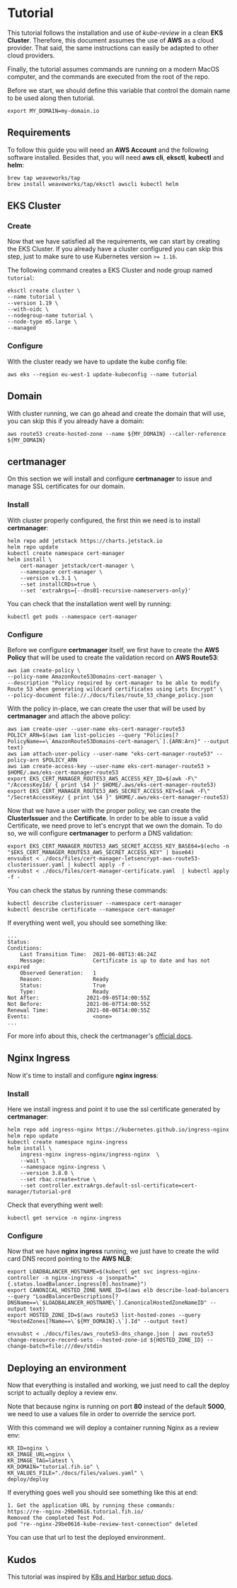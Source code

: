 # Tutorial

This tutorial follows the installation and use of *kube-review* in a clean **EKS Cluster**. Therefore, this document assumes the use of **AWS** as a cloud provider. That said, the same instructions can easily be adapted to other cloud providers. 

Finally, the tutorial assumes commands are running on a modern MacOS computer, and the commands are executed from the root of the repo.

Before we start, we should define this variable that control the domain name to be used along then tutorial.

    export MY_DOMAIN=my-domain.io

## Requirements

To follow this guide you will need an **AWS Account** and the following software installed. Besides that, you will need **aws cli**, **eksctl**, **kubectl** and **helm**:

    brew tap weaveworks/tap
    brew install weaveworks/tap/eksctl awscli kubectl helm

## EKS Cluster

### Create

Now that we have satisfied all the requirements, we can start by creating the EKS Cluster. If you already have a cluster configured you can skip this step, just to make sure to use Kubernetes version `>= 1.16`.

The following command creates a EKS Cluster and node group named `tutorial`:

    eksctl create cluster \
    --name tutorial \
    --version 1.19 \
    --with-oidc \
    --nodegroup-name tutorial \
    --node-type m5.large \
    --managed

### Configure

With the cluster ready we have to update the kube config file:

    aws eks --region eu-west-1 update-kubeconfig --name tutorial

## Domain

With cluster running, we can go ahead and create the domain that will use, you can skip this if you already have a domain:

    aws route53 create-hosted-zone --name ${MY_DOMAIN} --caller-reference ${MY_DOMAIN}

## certmanager

On this section we will install and configure **certmanager** to issue and manage SSL certificates for our domain. 

### Install

With cluster properly configured, the first thin we need is to install **certmanager**:

    helm repo add jetstack https://charts.jetstack.io
    helm repo update
    kubectl create namespace cert-manager
    helm install \
        cert-manager jetstack/cert-manager \
        --namespace cert-manager \
        --version v1.3.1 \
        --set installCRDs=true \
        --set 'extraArgs={--dns01-recursive-nameservers-only}'

You can check that the installation went well by running:

    kubectl get pods --namespace cert-manager

### Configure

Before we configure **certmanager** itself, we first have to create the **AWS Policy** that will be used to create the validation record on **AWS Route53**:

    aws iam create-policy \
    --policy-name AmazonRoute53Domains-cert-manager \
    --description "Policy required by cert-manager to be able to modify Route 53 when generating wildcard certificates using Lets Encrypt" \
    --policy-document file://./docs/files/route_53_change_policy.json

With the policy in-place, we can create the user that will be used by **certmanager** and attach the above policy:

    aws iam create-user --user-name eks-cert-manager-route53
    POLICY_ARN=$(aws iam list-policies --query "Policies[?PolicyName==\`AmazonRoute53Domains-cert-manager\`].{ARN:Arn}" --output text)
    aws iam attach-user-policy --user-name "eks-cert-manager-route53" --policy-arn $POLICY_ARN
    aws iam create-access-key --user-name eks-cert-manager-route53 > $HOME/.aws/eks-cert-manager-route53
    export EKS_CERT_MANAGER_ROUTE53_AWS_ACCESS_KEY_ID=$(awk -F\" "/AccessKeyId/ { print \$4 }" $HOME/.aws/eks-cert-manager-route53)
    export EKS_CERT_MANAGER_ROUTE53_AWS_SECRET_ACCESS_KEY=$(awk -F\" "/SecretAccessKey/ { print \$4 }" $HOME/.aws/eks-cert-manager-route53)

Now that we have a user with the proper policy, we can create the **ClusterIssuer** and the **Certificate**. In order to be able to issue a valid Certificate, we need prove to let's encrypt that we own the domain. To do so, we will configure **certmanager** to perform a DNS validation:

    export EKS_CERT_MANAGER_ROUTE53_AWS_SECRET_ACCESS_KEY_BASE64=$(echo -n "$EKS_CERT_MANAGER_ROUTE53_AWS_SECRET_ACCESS_KEY" | base64)
    envsubst < ./docs/files/cert-manager-letsencrypt-aws-route53-clusterissuer.yaml | kubectl apply -f -
    envsubst < ./docs/files/cert-manager-certificate.yaml  | kubectl apply -f -

You can check the status by running these commands:

    kubectl describe clusterissuer --namespace cert-manager
    kubectl describe certificate --namespace cert-manager

If everything went well, you should see something like:

    ...
    Status:
    Conditions:
        Last Transition Time:  2021-06-08T13:46:24Z
        Message:               Certificate is up to date and has not expired
        Observed Generation:   1
        Reason:                Ready
        Status:                True
        Type:                  Ready
    Not After:               2021-09-05T14:00:55Z
    Not Before:              2021-06-07T14:00:55Z
    Renewal Time:            2021-08-06T14:00:55Z
    Events:                    <none>
    ...

For more info about this, check the certmanager's [official docs](https://cert-manager.io/docs/configuration/acme/).

## Nginx Ingress

Now it's time to install and configure **nginx ingress**:

### Install

Here we install ingress and point it to use the ssl certificate generated by **certmanager**:

    helm repo add ingress-nginx https://kubernetes.github.io/ingress-nginx
    helm repo update
    kubectl create namespace nginx-ingress
    helm install \
        ingress-nginx ingress-nginx/ingress-nginx  \
        --wait \
        --namespace nginx-ingress \
        --version 3.8.0 \
        --set rbac.create=true \
        --set controller.extraArgs.default-ssl-certificate=cert-manager/tutorial-prd

Check that everything went well:
    
    kubectl get service -n nginx-ingress

### Configure

Now that we have **nginx ingress** running, we just have to create the wild card DNS record pointing to the **AWS NLB**:

    export LOADBALANCER_HOSTNAME=$(kubectl get svc ingress-nginx-controller -n nginx-ingress -o jsonpath="{.status.loadBalancer.ingress[0].hostname}")
    export CANONICAL_HOSTED_ZONE_NAME_ID=$(aws elb describe-load-balancers --query "LoadBalancerDescriptions[?DNSName==\`$LOADBALANCER_HOSTNAME\`].CanonicalHostedZoneNameID" --output text)
    export HOSTED_ZONE_ID=$(aws route53 list-hosted-zones --query "HostedZones[?Name==\`${MY_DOMAIN}.\`].Id" --output text)

    envsubst < ./docs/files/aws_route53-dns_change.json | aws route53 change-resource-record-sets --hosted-zone-id ${HOSTED_ZONE_ID} --change-batch=file:///dev/stdin

## Deploying an environment

Now that everything is installed and working, we just need to call the deploy script to actually deploy a review env.

Note that because nginx is running on port **80** instead of the default **5000**, we need to use a values file in order to override the service port.

With this command we will deploy a container running Nginx as a review env:
    
    KR_ID=nginx \
    KR_IMAGE_URL=nginx \
    KR_IMAGE_TAG=latest \
    KR_DOMAIN="tutorial.fih.io" \
    KR_VALUES_FILE="./docs/files/values.yaml" \
    deploy/deploy

If everything goes well you should see something like this at end:

    1. Get the application URL by running these commands:
    https://re--nginx-29be0616.tutorial.fih.io/
    Removed the completed Test Pod.
    pod "re--nginx-29be0616-kube-review-test-connection" deleted

You can use that url to test the deployed environment.

## Kudos

This tutorial was inspired by [K8s and Harbor setup docs](https://ruzickap.github.io/k8s-harbor/part-03/#install-cert-manager).
